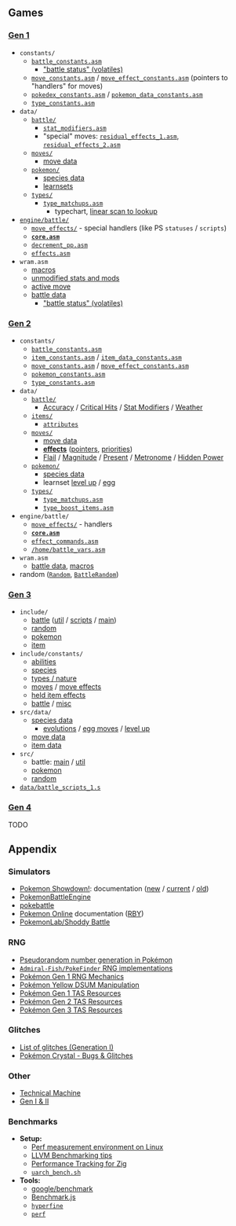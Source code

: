 ## Games

### [Gen 1](https://github.com/pret/pokered/)

- `constants/`
  - [`battle_constants.asm`](https://pkmn.cc/pokered/constants/battle_constants.asm)
    - ["battle status" (volatiles)](https://pkmn.cc/pokered/constants/battle_constants.asm#L73-L100)
  - [`move_constants.asm`](https://pkmn.cc/pokered/constants/move_constants.asm) /
    [`move_effect_constants.asm`](https://pkmn.cc/pokered/constants/move_effect_constants.asm)
    (pointers to "handlers" for moves)
  - [`pokedex_constants.asm`](https://pkmn.cc/pokered/constants/pokedex_constants.asm) /
    [`pokemon_data_constants.asm`](https://pkmn.cc/pokered/constants/pokemon_data_constants.asm)
  - [`type_constants.asm`](https://pkmn.cc/pokered/constants/type_constants.asm)
- `data/`
  - [`battle/`](https://github.com/pret/pokered/tree/master/data/battle)
    - [`stat_modifiers.asm`](https://pkmn.cc/pokered/data/battle/stat_modifiers.asm)
    - "special" moves:
      [`residual_effects_1.asm`](https://pkmn.cc/pokered/data/battle/residual_effects_1.asm),
      [`residual_effects_2.asm`](https://pkmn.cc/pokered/data/battle/residual_effects_2.asm)
  - [`moves/`](https://github.com/pret/pokered/tree/master/data/moves)
    - [move data](https://pkmn.cc/pokered/data/moves/moves.asm)
  - [`pokemon/`](https://github.com/pret/pokered/tree/master/data/pokemon)
    - [species data](https://github.com/pret/pokered/tree/master/data/pokemon/base_stats)
    - [learnsets](https://pkmn.cc/pokered/data/pokemon/evos_moves.asm)
  - [`types/`](https://github.com/pret/pokered/tree/master/data/types)
    - [`type_matchups.asm`](https://pkmn.cc/pokered/data/types/type_matchups.asm)
      - typechart, [linear scan to
        lookup](https://pkmn.cc/pokered/engine/battle/core.asm#L5230-L5289)
- [`engine/battle/`](https://pkmn.cc/pokered/engine/battle)
  - [`move_effects/`](https://github.com/pret/pokered/tree/master/engine/battle/move_effects) -
    special handlers (like PS `statuses` / `scripts`)
  - [**`core.asm`**](https://pkmn.cc/pokered/engine/battle/core.asm)
  - [`decrement_pp.asm`](https://pkmn.cc/pokered/engine/battle/decrement_pp.asm)
  - [`effects.asm`](https://pkmn.cc/pokered/engine/battle/effects.asm)
- `wram.asm`
  - [macros](https://pkmn.cc/pokered/macros/wram.asm)
  - [unmodified stats and mods](https://pkmn.cc/pokered/wram.asm#L525)
  - [active move](https://pkmn.cc/pokered/wram.asm#L1156)
  - [battle data](https://pkmn.cc/pokered/wram.asm#L1232)
    - ["battle status" (volatiles)](https://pkmn.cc/pokered/wram.asm#L1261-L1284)

### [Gen 2](https://github.com/pret/pokecrystal/)

- `constants/`
  - [`battle_constants.asm`](https://pkmn.cc/pokecrystal/constants/battle_constants.asm)
  - [`item_constants.asm`](https://pkmn.cc/pokecrystal/constants/item_constants.asm) /
    [`item_data_constants.asm`](https://pkmn.cc/pokecrystal/constants/item_data_constants.asm#L61-L135)
  - [`move_constants.asm`](https://pkmn.cc/pokecrystal/constants/move_constants.asm) /
    [`move_effect_constants.asm`](https://pkmn.cc/pokecrystal/constants/move_effect_constants.asm)
  - [`pokemon_constants.asm`](https://pkmn.cc/pokecrystal/constants/pokemon_constants.asm)
  - [`type_constants.asm`](https://pkmn.cc/pokecrystal/constants/type_constants.asm)
- `data/`
  - [`battle/`](https://github.com/pret/pokecrystal/tree/master/data/battle)
    - [Accuracy](https://pkmn.cc/pokecrystal/data/battle/accuracy_multipliers.asm) / [Critical
      Hits](https://pkmn.cc/pokecrystal/data/battle/critical_hit_chances.asm) / [Stat
      Modifiers](https://pkmn.cc/pokecrystal/data/battle/stat_multipliers.asm) /
      [Weather](https://pkmn.cc/pokecrystal/data/battle/weather_modifiers.asm)
  - [`items/`](https://github.com/pret/pokecrystal/tree/master/data/items)
    - [`attributes`](https://pkmn.cc/pokecrystal/data/items/attributes.asm)
  - [`moves/`](https://github.com/pret/pokecrystal/tree/master/data/moves)
    - [move data](https://pkmn.cc/pokecrystal/data/moves/moves.asm)
    - [**effects**](https://pkmn.cc/pokecrystal/data/moves/effects.asm)
      ([pointers](https://pkmn.cc/pokecrystal/data/moves/effects_pointers.asm),
      [priorities](https://pkmn.cc/pokecrystal/data/moves/effects_priorities.asm))
    - [Flail](https://pkmn.cc/pokecrystal/data/moves/flail_reversal_power.asm) /
      [Magnitude](https://pkmn.cc/pokecrystal/data/moves/magnitude_power.asm) /
      [Present](https://pkmn.cc/pokecrystal/data/moves/present_power.asm) /
      [Metronome](https://pkmn.cc/pokecrystal/data/moves/metronome_exception_moves.asm) / [Hidden
      Power](https://pkmn.cc/pokecrystal/engine/battle/hidden_power.asm)
  - [`pokemon/`](https://github.com/pret/pokecrystal/tree/master/data/pokemon)
    - [species data](https://github.com/pret/pokecrystal/tree/master/data/pokemon/base_stats)
    - learnset [level up](https://pkmn.cc/pokecrystal/data/pokemon/evos_attacks.asm) /
      [egg](https://pkmn.cc/pokecrystal/data/pokemon/egg_moves.asm)
  - [`types/`](https://github.com/pret/pokecrystal/tree/master/data/types)
    - [`type_matchups.asm`](https://pkmn.cc/pokecrystal/data/types/type_matchups.asm)
    - [`type_boost_items.asm`](https://pkmn.cc/pokecrystal/data/types/type_boost_items.asm)
- `engine/battle/`
  - [`move_effects/`](https://github.com/pret/pokecrystal/tree/master/engine/battle/move_effects) -
    handlers
  - [**`core.asm`**](https://github.com/pret/pokecrystal/tree/master/engine/battle/core.asm)
  - [`effect_commands.asm`](https://pkmn.cc/pokecrystal/engine/battle/effect_commands.asm)
  - [`/home/battle_vars.asm`](https://pkmn.cc/pokecrystal/home/battle_vars.asm)
- `wram.asm`
  - [battle data](https://pkmn.cc/pokecrystal/wram.asm#L352-L621),
    [macros](https://pkmn.cc/pokecrystal/macros/wram.asm)
- random ([`Random`](https://pkmn.cc/pokecrystal/home/random.asm),
  [`BattleRandom`](https://pkmn.cc/pokecrystal/engine/battle/core.asm#L6881-L6947))

### [Gen 3](https://github.com/pret/pokeemerald/)

- `include/`
  - [battle](https://pkmn.cc/pokeemerald/include/battle.h)
    ([util](https://pkmn.cc/pokeemerald/include/battle_util.h) /
    [scripts](https://pkmn.cc/pokeemerald/include/battle_scripts.h) /
    [main](https://pkmn.cc/pokeemerald/include/battle_main.h))
  - [random](https://pkmn.cc/pokeemerald/include/random.h)
  - [pokemon](https://pkmn.cc/pokeemerald/include/pokemon.h#L160-L241)
  - [item](https://pkmn.cc/pokeemerald/include/item.h)
- `include/constants/`
  - [abilities](https://pkmn.cc/pokeemerald/include/constants/abilities.h)
  - [species](https://pkmn.cc/pokeemerald/include/constants/species.h)
  - [types / nature](https://pkmn.cc/pokeemerald/include/constants/pokemon.h)
  - [moves](https://pkmn.cc/pokeemerald/include/constants/moves.h) / [move
    effects](https://pkmn.cc/pokeemerald/include/constants/battle_move_effects.h)
  - [held item effects](https://pkmn.cc/pokeemerald/include/constants/hold_effects.h)
  - [battle](https://pkmn.cc/pokeemerald/include/constants/battle.h) /
    [misc](https://pkmn.cc/pokeemerald/include/constants/battle_script_commands.h)
- `src/data/`
  - [species data](https://pkmn.cc/pokeemerald/src/data/pokemon/base_stats.h)
    - [evolutions](https://pkmn.cc/pokeemerald/src/data/pokemon/evolution.h) / [egg
      moves](https://pkmn.cc/pokeemerald/src/data/pokemon/egg_moves.h) / [level
      up](https://pkmn.cc/pokeemerald/src/data/pokemon/level_up_learnsets.h)
  - [move data](https://pkmn.cc/pokeemerald/src/data/battle_moves.h)
  - [item data](https://pkmn.cc/pokeemerald/src/data/items.h)
- `src/`
  - battle: [main](https://pkmn.cc/pokeemerald/src/battle_main.c) /
    [util](https://pkmn.cc/pokeemerald/src/battle_util.c)
  - [pokemon](https://pkmn.cc/pokeemerald/src/pokemon.c)
  - [random](https://pkmn.cc/pokeemerald/src/random.c)
- [`data/battle_scripts_1.s`](https://pkmn.cc/pokeemerald/data/battle_scripts_1.s)

### [Gen 4](https://github.com/pret/pokediamond)

TODO

## Appendix

### Simulators

- [Pokemon Showdown!](https://github.com/smogon/pokemon-showdown): documentation
  ([new](https://gist.github.com/scheibo/c9ef943ef6e01e350940c8429c378e3b) /
  [current](https://raw.githubusercontent.com/smogon/pokemon-showdown/master/simulator-doc.txt) /
  [old](https://raw.githubusercontent.com/smogon/pokemon-showdown/master/old-simulator-doc.txt))
- [PokemonBattleEngine](https://github.com/Kermalis/PokemonBattleEngine)
- [pokebattle](https://github.com/sarenji/pokebattle-sim)
- [Pokemon Online](https://github.com/po-devs/pokemon-online) documentation ([RBY](https://raw.githubusercontent.com/po-devs/pokemon-online/master/bin/database/rby-stuff.txt))
- [PokemonLab/Shoddy Battle](https://github.com/cathyjf/PokemonLab)

### RNG

- [Pseudorandom number generation in
  Pokémon](https://bulbapedia.bulbagarden.net/wiki/Pseudorandom_number_generation_in_Pokémon)
- [`Admiral-Fish/PokeFinder` RNG
  implementations](https://github.com/Admiral-Fish/PokeFinder/tree/master/Source/Core/RNG)
- [Pokémon Gen 1 RNG
  Mechanics](https://glitchcity.wiki/Luck_manipulation_(Generation_I)#Mechanics_of_the_RNG)
- [Pokémon Yellow DSUM
  Manipulation](http://wiki.pokemonspeedruns.com/index.php/Pokémon_Red/Blue/Yellow_DSum_Manipulation)
- [Pokémon Gen 1 TAS Resources](http://tasvideos.org/GameResources/GBx/PokemonGen1.html)
- [Pokémon Gen 2 TAS Resources](http://tasvideos.org/GameResources/GBx/PokemonGen2.html)
- [Pokémon Gen 3 TAS Resources](http://tasvideos.org/GameResources/GBx/PokemonGen3/RNG.html)

### Glitches

- [List of glitches (Generation
  I)](https://bulbapedia.bulbagarden.net/wiki/List_of_glitches_(Generation_I))
- [Pokémon Crystal - Bugs & Glitches](https://pkmn.cc/pokecrystal/docs/bugs_and_glitches.md)

### Other

- [Technical Machine](https://github.com/davidstone/technical-machine)
- [Gen I & II](https://www.smogon.com/forums/threads/past-gens-research-thread.3506992/#post-5878612)

### Benchmarks

- **Setup:**
  - [Perf measurement environment on Linux](https://easyperf.net/blog/2019/08/02/Perf-measurement-environment-on-Linux)
  - [LLVM Benchmarking tips](https://llvm.org/docs/Benchmarking.html)
  - [Performance Tracking for Zig](https://github.com/ziglang/gotta-go-fast)
  - [`uarch_bench.sh`](https://github.com/travisdowns/uarch-bench/blob/master/uarch-bench.sh)
- **Tools:**
  - [google/benchmark](https://github.com/google/benchmark)
  - [Benchmark.js](https://benchmarkjs.com/)
  - [`hyperfine`](https://github.com/sharkdp/hyperfine)
  - [`perf`](https://perf.wiki.kernel.org/index.php/Main_Page)
